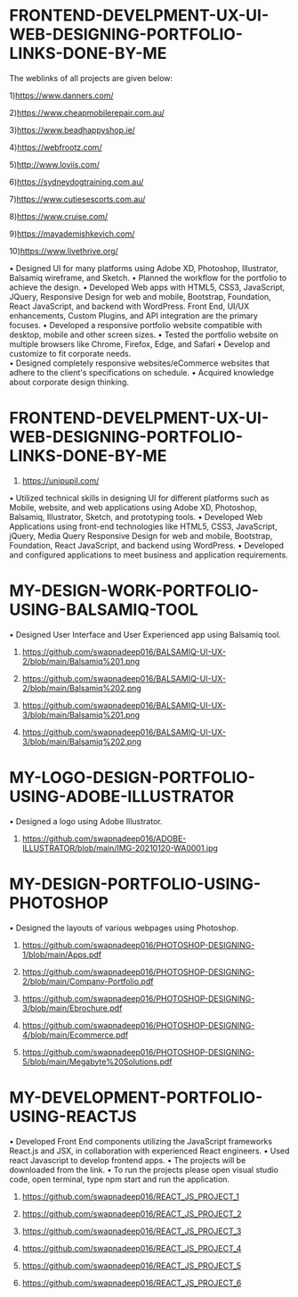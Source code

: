 # FRONTEND-DEVELPMENT-UX-UI-WEB-DESIGNING-PORTFOLIO-LINKS-DONE-BY-ME

The weblinks of all projects are given below:

1)https://www.danners.com/

2)https://www.cheapmobilerepair.com.au/

3)https://www.beadhappyshop.ie/

4)https://webfrootz.com/

5)http://www.loviis.com/

6)https://sydneydogtraining.com.au/

7)https://www.cutiesescorts.com.au/

8)https://www.cruise.com/

9)https://mayademishkevich.com/

10)https://www.livethrive.org/

• Designed UI for many platforms using Adobe XD, Photoshop, Illustrator, Balsamiq wireframe, and Sketch.
• Planned the workflow for the portfolio to achieve the design.
• Developed Web apps with HTML5, CSS3, JavaScript, JQuery, Responsive Design for web and mobile, Bootstrap, Foundation, React JavaScript, and backend with WordPress. Front End, UI/UX enhancements, Custom Plugins, and API integration are the primary focuses.
• Developed a responsive portfolio website compatible with desktop, mobile and other screen sizes. 
• Tested the portfolio website on multiple browsers like Chrome, Firefox, Edge, and Safari
• Develop and customize to fit corporate needs.   
• Designed completely responsive websites/eCommerce websites that adhere to the client's specifications on schedule. 
• Acquired knowledge about corporate design thinking.


# FRONTEND-DEVELPMENT-UX-UI-WEB-DESIGNING-PORTFOLIO-LINKS-DONE-BY-ME

1) https://unipupil.com/

• Utilized technical skills in designing UI for different platforms such as Mobile, website, and web applications using Adobe XD, Photoshop, Balsamiq, Illustrator, Sketch, and prototyping tools. 
• Developed Web Applications using front-end technologies like HTML5, CSS3, JavaScript, jQuery, Media Query Responsive Design for web and mobile, Bootstrap, Foundation, React JavaScript, and backend using WordPress. 
• Developed and configured applications to meet business and application requirements.


# MY-DESIGN-WORK-PORTFOLIO-USING-BALSAMIQ-TOOL

• Designed User Interface and User Experienced app using Balsamiq tool.

1) https://github.com/swapnadeep016/BALSAMIQ-UI-UX-2/blob/main/Balsamiq%201.png

2) https://github.com/swapnadeep016/BALSAMIQ-UI-UX-2/blob/main/Balsamiq%202.png

3) https://github.com/swapnadeep016/BALSAMIQ-UI-UX-3/blob/main/Balsamiq%201.png

4) https://github.com/swapnadeep016/BALSAMIQ-UI-UX-3/blob/main/Balsamiq%202.png


# MY-LOGO-DESIGN-PORTFOLIO-USING-ADOBE-ILLUSTRATOR

• Designed a logo using Adobe Illustrator.

1) https://github.com/swapnadeep016/ADOBE-ILLUSTRATOR/blob/main/IMG-20210120-WA0001.jpg


# MY-DESIGN-PORTFOLIO-USING-PHOTOSHOP

• Designed the layouts of various webpages using Photoshop.

1) https://github.com/swapnadeep016/PHOTOSHOP-DESIGNING-1/blob/main/Apps.pdf

2) https://github.com/swapnadeep016/PHOTOSHOP-DESIGNING-2/blob/main/Company-Portfolio.pdf

3) https://github.com/swapnadeep016/PHOTOSHOP-DESIGNING-3/blob/main/Ebrochure.pdf

4) https://github.com/swapnadeep016/PHOTOSHOP-DESIGNING-4/blob/main/Ecommerce.pdf

5) https://github.com/swapnadeep016/PHOTOSHOP-DESIGNING-5/blob/main/Megabyte%20Solutions.pdf


# MY-DEVELOPMENT-PORTFOLIO-USING-REACTJS

• Developed Front End components utilizing the JavaScript frameworks React.js and JSX, in collaboration with experienced React engineers. 
• Used react Javascript to develop frontend apps.
• The projects will be downloaded from the link.
• To run the projects please open visual studio code, open terminal, type npm start and run the application.

1) https://github.com/swapnadeep016/REACT_JS_PROJECT_1

2) https://github.com/swapnadeep016/REACT_JS_PROJECT_2

3) https://github.com/swapnadeep016/REACT_JS_PROJECT_3

4) https://github.com/swapnadeep016/REACT_JS_PROJECT_4

5) https://github.com/swapnadeep016/REACT_JS_PROJECT_5

6) https://github.com/swapnadeep016/REACT_JS_PROJECT_6
